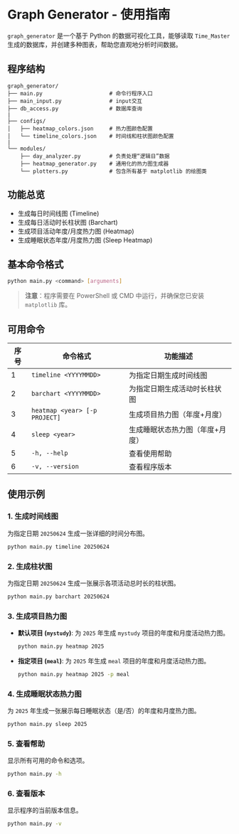 # Graph Generator - 使用指南

`graph_generator` 是一个基于 Python 的数据可视化工具，能够读取 `Time_Master` 生成的数据库，并创建多种图表，帮助您直观地分析时间数据。

## 程序结构

```
graph_generator/
├── main.py                     # 命令行程序入口
├── main_input.py               # input交互
├── db_access.py                # 数据库查询
|
├── configs/
│   ├── heatmap_colors.json     # 热力图颜色配置
│   └── timeline_colors.json    # 时间线和柱状图颜色配置
|
└── modules/
    ├── day_analyzer.py         # 负责处理“逻辑日”数据
    ├── heatmap_generator.py    # 通用化的热力图生成器
    └── plotters.py             # 包含所有基于 matplotlib 的绘图类
```

## 功能总览

  * 生成每日时间线图 (Timeline)
  * 生成每日活动时长柱状图 (Barchart)
  * 生成项目活动年度/月度热力图 (Heatmap)
  * 生成睡眠状态年度/月度热力图 (Sleep Heatmap)

## 基本命令格式

```bash
python main.py <command> [arguments]
```

> **注意**：程序需要在 PowerShell 或 CMD 中运行，并确保您已安装 `matplotlib` 库。

## 可用命令

| 序号 | 命令格式 | 功能描述 |
|---|---|---|
| 1 | `timeline <YYYYMMDD>` | 为指定日期生成时间线图 |
| 2 | `barchart <YYYYMMDD>` | 为指定日期生成活动时长柱状图 |
| 3 | `heatmap <year> [-p PROJECT]` | 生成项目热力图（年度+月度） |
| 4 | `sleep <year>` | 生成睡眠状态热力图（年度+月度） |
| 5 | `-h, --help` | 查看使用帮助 |
| 6 | `-v, --version` | 查看程序版本 |

## 使用示例

### 1\. 生成时间线图

为指定日期 `20250624` 生成一张详细的时间分布图。

```bash
python main.py timeline 20250624
```

### 2\. 生成柱状图

为指定日期 `20250624` 生成一张展示各项活动总时长的柱状图。

```bash
python main.py barchart 20250624
```

### 3\. 生成项目热力图

  * **默认项目 (`mystudy`)**: 为 `2025` 年生成 `mystudy` 项目的年度和月度活动热力图。
    ```bash
    python main.py heatmap 2025
    ```
  * **指定项目 (`meal`)**: 为 `2025` 年生成 `meal` 项目的年度和月度活动热力图。
    ```bash
    python main.py heatmap 2025 -p meal
    ```

### 4\. 生成睡眠状态热力图

为 `2025` 年生成一张展示每日睡眠状态（是/否）的年度和月度热力图。

```bash
python main.py sleep 2025
```

### 5\. 查看帮助

显示所有可用的命令和选项。

```bash
python main.py -h
```

### 6\. 查看版本

显示程序的当前版本信息。

```bash
python main.py -v
```
